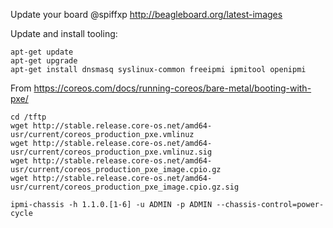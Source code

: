 Update your board @spiffxp http://beagleboard.org/latest-images

Update and install tooling:

```
apt-get update
apt-get upgrade
apt-get install dnsmasq syslinux-common freeipmi ipmitool openipmi
```

From https://coreos.com/docs/running-coreos/bare-metal/booting-with-pxe/

```
cd /tftp
wget http://stable.release.core-os.net/amd64-usr/current/coreos_production_pxe.vmlinuz
wget http://stable.release.core-os.net/amd64-usr/current/coreos_production_pxe.vmlinuz.sig
wget http://stable.release.core-os.net/amd64-usr/current/coreos_production_pxe_image.cpio.gz
wget http://stable.release.core-os.net/amd64-usr/current/coreos_production_pxe_image.cpio.gz.sig
```
 
 
``` 
ipmi-chassis -h 1.1.0.[1-6] -u ADMIN -p ADMIN --chassis-control=power-cycle
```
